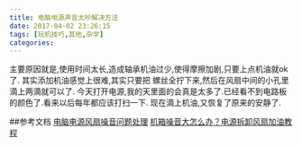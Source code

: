 ```yaml
---
title: 电脑电源声音太吵解决方法
date: 2017-04-02 23:26:15
tags: [玩机技巧,其他,杂学]
categories:
---
```


主要原因就是,使用时间太长,造成轴承机油过少,使得摩擦加剧,只要上点机油就ok了.
其实添加机油感觉上很难,其实只要把 螺丝全拧下来,然后在风扇中间的小孔里滴上两滴就可以了.
今天打开电源,我的天里面的会真是太多了.已经看不到电路板的颜色了.看来以后每年都应该打扫一下.
现在滴上机油,又恢复了原来的安静了.

##参考文档
[电脑电源风扇噪音问题处理](http://jingyan.baidu.com/article/a24b33cd01ffc619ff002b73.html)
[机箱噪音大怎么办？电源拆卸风扇加油教程](http://www.7edown.com/edu/article/soft_8849_1.html)
